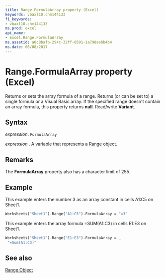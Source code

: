 ```yaml
---
title: Range.FormulaArray property (Excel)
keywords: vbaxl10.chm144133
f1_keywords:
- vbaxl10.chm144133
ms.prod: excel
api_name:
- Excel.Range.FormulaArray
ms.assetid: a0c8bafb-294c-32ff-0591-1a798aebb4b4
ms.date: 06/08/2017
---
```



# Range.FormulaArray property (Excel)

Returns or sets the array formula of a range. Returns (or can be set to) a single formula or a Visual Basic array. If the specified range doesn't contain an array formula, this property returns  **null**. Read/write **Variant**.


## Syntax

_expression_. `FormulaArray`

 _expression_ . A variable that represents a [Range](excel.range-graph-property.md) object.


## Remarks

The  **FormulaArray** property also has a character limit of 255.


## Example

This example enters the number 3 as an array constant in cells A1:C5 on Sheet1.


```vb
Worksheets("Sheet1").Range("A1:C5").FormulaArray = "=3"
```

This example enters the array formula =SUM(A1:C3) in cells E1:E3 on Sheet1.




```vb
Worksheets("Sheet1").Range("E1:E3").FormulaArray = _ 
 "=Sum(A1:C3)"
```


## See also


[Range Object](Excel.Range(object).md)

